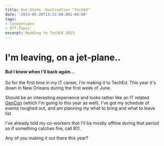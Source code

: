 ```yaml
---
title: Out-State -Destination "TechEd"
date: '2013-05-20T13:22:00.001-04:00'
tags:
- Conventions
- Off-Topic
excerpt: Heading to TechEd 2013
---
```


# I'm leaving, on a jet-plane..

#### But I know when I'll back again...

So for the first time in my IT career, I'm making it to TechEd. This year it's down in New Orleans during the first week of June.

Should be an interesting experience and looks rather like an IT related [GenCon](https://www.gencon.com/) (which I'm going to this year as well). I've got my schedule of events roughed out, and am planning my what to bring and what to leave list.

I've already told my co-workers that I'll be mostly offline during that period so if something catches fire, call 911.

Any of you making it out there this year?
